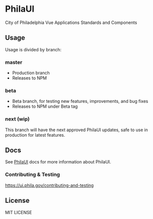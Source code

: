 # PhilaUI
City of Philadelphia Vue Applications Standards and Components

## Usage
Usage is divided by branch:

### master
- Production branch
- Releases to NPM

### beta
- Beta branch, for testing new features, improvements, and bug fixes
- Releases to NPM under Beta tag

### next (wip)
This branch will have the next approved PhilaUI updates, safe to use in production for latest features.

## Docs
See [PhilaUI](https://ui.phila.gov) docs for more information about PhilaUI.

### Contributing & Testing
https://ui.phila.gov/contributing-and-testing

## License
MIT LICENSE

